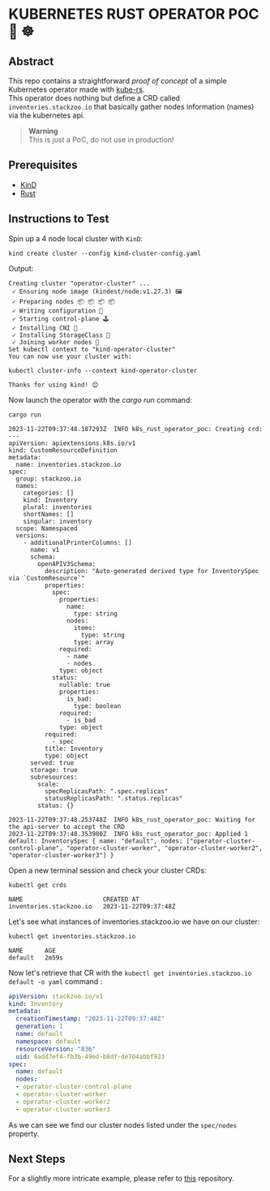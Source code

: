 # KUBERNETES RUST OPERATOR POC 🦀 ☸

## Abstract

This repo contains a straightforward *proof of concept* of a simple Kubernetes operator made with [kube-rs](https://github.com/kube-rs/kube).  
This operator does nothing but define a CRD called `inventories.stackzoo.io` that basically gather nodes information (names) via the kubernetes api.  


> **Warning**  
> This is just a PoC, do not use in production!

## Prerequisites

- [KinD](https://kind.sigs.k8s.io/)  
- [Rust](https://www.rust-lang.org/it)  

## Instructions to Test

Spin up a 4 node local cluster with `KinD`:  
```console
kind create cluster --config kind-cluster-config.yaml
```  
Output:  
```console
Creating cluster "operator-cluster" ...
 ✓ Ensuring node image (kindest/node:v1.27.3) 🖼 
 ✓ Preparing nodes 📦 📦 📦 📦  
 ✓ Writing configuration 📜 
 ✓ Starting control-plane 🕹️ 
 ✓ Installing CNI 🔌 
 ✓ Installing StorageClass 💾 
 ✓ Joining worker nodes 🚜 
Set kubectl context to "kind-operator-cluster"
You can now use your cluster with:

kubectl cluster-info --context kind-operator-cluster

Thanks for using kind! 😊
```  

Now launch the operator with the *cargo run* command:  
```console
cargo run

2023-11-22T09:37:48.187293Z  INFO k8s_rust_operator_poc: Creating crd: ---
apiVersion: apiextensions.k8s.io/v1
kind: CustomResourceDefinition
metadata:
  name: inventories.stackzoo.io
spec:
  group: stackzoo.io
  names:
    categories: []
    kind: Inventory
    plural: inventories
    shortNames: []
    singular: inventory
  scope: Namespaced
  versions:
    - additionalPrinterColumns: []
      name: v1
      schema:
        openAPIV3Schema:
          description: "Auto-generated derived type for InventorySpec via `CustomResource`"
          properties:
            spec:
              properties:
                name:
                  type: string
                nodes:
                  items:
                    type: string
                  type: array
              required:
                - name
                - nodes
              type: object
            status:
              nullable: true
              properties:
                is_bad:
                  type: boolean
              required:
                - is_bad
              type: object
          required:
            - spec
          title: Inventory
          type: object
      served: true
      storage: true
      subresources:
        scale:
          specReplicasPath: ".spec.replicas"
          statusReplicasPath: ".status.replicas"
        status: {}

2023-11-22T09:37:48.253748Z  INFO k8s_rust_operator_poc: Waiting for the api-server to accept the CRD
2023-11-22T09:37:48.353980Z  INFO k8s_rust_operator_poc: Applied 1 default: InventorySpec { name: "default", nodes: ["operator-cluster-control-plane", "operator-cluster-worker", "operator-cluster-worker2", "operator-cluster-worker3"] }
```  
Open a new terminal session and check your cluster CRDs:  
```console
kubectl get crds

NAME                      CREATED AT
inventories.stackzoo.io   2023-11-22T09:37:48Z
```  
Let's see what instances of inventories.stackzoo.io we have on our cluster:  
```console
kubectl get inventories.stackzoo.io

NAME      AGE
default   2m59s
```   
Now let's retrieve that CR with the `kubectl get inventories.stackzoo.io default -o yaml` command  :  
```yaml
apiVersion: stackzoo.io/v1
kind: Inventory
metadata:
  creationTimestamp: "2023-11-22T09:37:48Z"
  generation: 1
  name: default
  namespace: default
  resourceVersion: "836"
  uid: 6add7ef4-fb3b-49ed-b8df-de704abbf923
spec:
  name: default
  nodes:
  - operator-cluster-control-plane
  - operator-cluster-worker
  - operator-cluster-worker2
  - operator-cluster-worker3
```  
As we can see we find our cluster nodes listed under the `spec/nodes` property.  

## Next Steps
For a slightly more intricate example, please refer to [this](https://github.com/Pscheidl/rust-kubernetes-operator-example) repository.  









